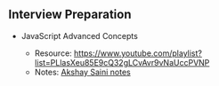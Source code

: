 ## Interview Preparation

- JavaScript Advanced Concepts

  - Resource: https://www.youtube.com/playlist?list=PLlasXeu85E9cQ32gLCvAvr9vNaUccPVNP
  - Notes: [Akshay Saini notes](/Akshay%20Saini%20-%20Notes.pdf)
